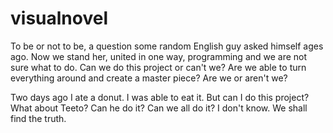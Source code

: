 # visualnovel


To be or not to be, a question some random English guy asked himself ages ago. Now we stand her, united in one way, programming and we are not sure what to do. Can we do this project or can't we? Are we able to turn everything around and create a master piece? Are we or aren't we?

Two days ago I ate a donut. I was able to eat it.  But can I do this project? What about Teeto? Can he do it? Can we all do it?
I don't know. We shall find the truth.
